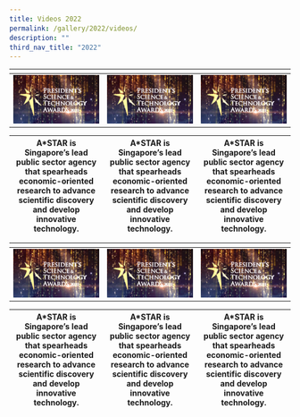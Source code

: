 ```yaml
---
title: Videos 2022
permalink: /gallery/2022/videos/
description: ""
third_nav_title: "2022"
---
```


| <p style="display:none">Column 1</p> | <p style="display:none">Column 2</p> | <p style="display:none">Column 3</p> |
| -------- | -------- | -------- |
|<a href="https://youtu.be/-0859hfYcvA"> ![video](/images/Video%20Thumbnails/thumbnail-v1.png)</a>     |<a href="https://youtu.be/-0859hfYcvA"> ![video](/images/Video%20Thumbnails/thumbnail-v1.png)</a>     | <a href="https://youtu.be/-0859hfYcvA">![video](/images/Video%20Thumbnails/thumbnail-v1.png)</a>     |



| A\*STAR is Singapore’s lead public sector agency that spearheads economic-oriented research to advance scientific discovery and develop innovative technology. | A\*STAR is Singapore’s lead public sector agency that spearheads economic-oriented research to advance scientific discovery and develop innovative technology. | A\*STAR is Singapore’s lead public sector agency that spearheads economic-oriented research to advance scientific discovery and develop innovative technology. |
| -------- | -------- | -------- |


| <p style="display:none">Column 1</p> | <p style="display:none">Column 2</p> | <p style="display:none">Column 3</p> |
| -------- | -------- | -------- |
|<a href="https://youtu.be/-0859hfYcvA"> ![video](/images/Video%20Thumbnails/thumbnail-v1.png)</a>     |<a href="https://youtu.be/-0859hfYcvA"> ![video](/images/Video%20Thumbnails/thumbnail-v1.png)</a>     | <a href="https://youtu.be/-0859hfYcvA">![video](/images/Video%20Thumbnails/thumbnail-v1.png)</a>     |



| A\*STAR is Singapore’s lead public sector agency that spearheads economic-oriented research to advance scientific discovery and develop innovative technology. | A\*STAR is Singapore’s lead public sector agency that spearheads economic-oriented research to advance scientific discovery and develop innovative technology. | A\*STAR is Singapore’s lead public sector agency that spearheads economic-oriented research to advance scientific discovery and develop innovative technology.  |
| -------- | -------- | -------- |
```

```